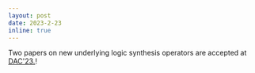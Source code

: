 ```yaml
---
layout: post
date: 2023-2-23
inline: true
---
```


Two papers on new underlying logic synthesis operators are accepted at [DAC'23.](https://www.dac.com/Conference/2023-Call-for-Contributions)!
